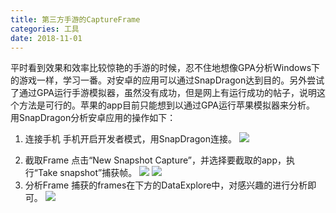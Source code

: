 ```yaml
---
title: 第三方手游的CaptureFrame
categories: 工具
date: 2018-11-01
---
```

平时看到效果和效率比较惊艳的手游的时候，忍不住地想像GPA分析Windows下的游戏一样，学习一番。对安卓的应用可以通过SnapDragon达到目的。另外尝试了通过GPA运行手游模拟器，虽然没有成功，但是网上有运行成功的帖子，说明这个方法是可行的。苹果的app目前只能想到以通过GPA运行苹果模拟器来分析。
用SnapDragon分析安卓应用的操作如下：
1. 连接手机
手机开启开发者模式，用SnapDragon连接。
![](http://ww1.sinaimg.cn/large/c5c3a364ly1fwst714m4ij20b403x3ye.jpg)

<!-- more --> 

2. 截取Frame
点击“New Snapshot Capture”，并选择要截取的app，执行“Take snapshot”捕获帧。
![](http://ww1.sinaimg.cn/large/c5c3a364ly1fwst714oa0j20at0b9q38.jpg)
![](http://ww1.sinaimg.cn/large/c5c3a364ly1fwst714xf0j209w07qmx8.jpg)
3. 分析Frame
捕获的frames在下方的DataExplore中，对感兴趣的进行分析即可。
![](http://ww1.sinaimg.cn/large/c5c3a364ly1fwst715520j20vy080jsh.jpg)
